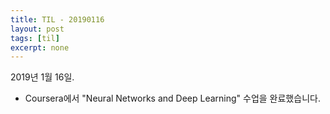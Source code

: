 ```yaml
---
title: TIL - 20190116
layout: post
tags: [til]
excerpt: none
---
```


2019년 1월 16일.

- Coursera에서 "Neural Networks and Deep Learning" 수업을 완료했습니다.